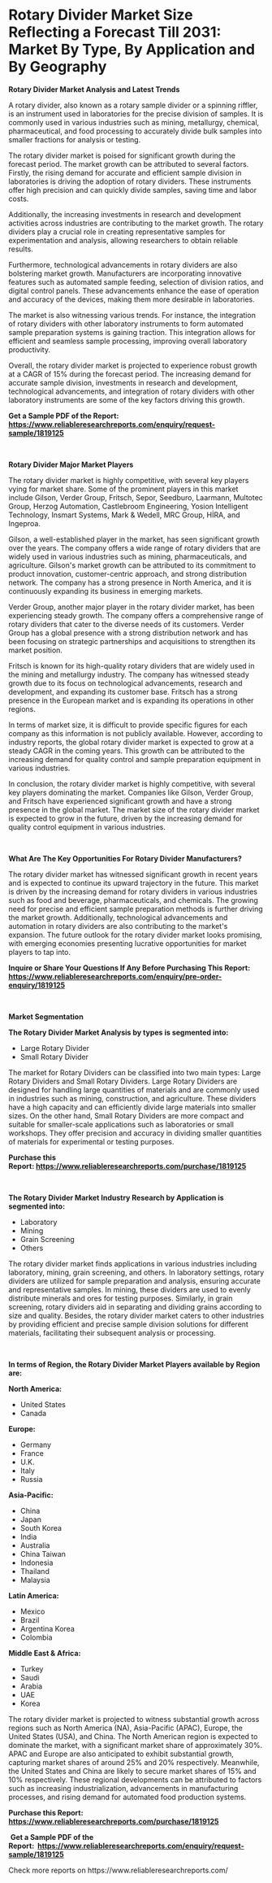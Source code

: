 <p><h1>Rotary Divider Market Size Reflecting a Forecast Till 2031: Market By Type, By Application and By Geography</h1></p><p><strong>Rotary Divider Market Analysis and Latest Trends</strong></p>
<p><p>A rotary divider, also known as a rotary sample divider or a spinning riffler, is an instrument used in laboratories for the precise division of samples. It is commonly used in various industries such as mining, metallurgy, chemical, pharmaceutical, and food processing to accurately divide bulk samples into smaller fractions for analysis or testing.</p><p>The rotary divider market is poised for significant growth during the forecast period. The market growth can be attributed to several factors. Firstly, the rising demand for accurate and efficient sample division in laboratories is driving the adoption of rotary dividers. These instruments offer high precision and can quickly divide samples, saving time and labor costs.</p><p>Additionally, the increasing investments in research and development activities across industries are contributing to the market growth. The rotary dividers play a crucial role in creating representative samples for experimentation and analysis, allowing researchers to obtain reliable results.</p><p>Furthermore, technological advancements in rotary dividers are also bolstering market growth. Manufacturers are incorporating innovative features such as automated sample feeding, selection of division ratios, and digital control panels. These advancements enhance the ease of operation and accuracy of the devices, making them more desirable in laboratories.</p><p>The market is also witnessing various trends. For instance, the integration of rotary dividers with other laboratory instruments to form automated sample preparation systems is gaining traction. This integration allows for efficient and seamless sample processing, improving overall laboratory productivity.</p><p>Overall, the rotary divider market is projected to experience robust growth at a CAGR of 15% during the forecast period. The increasing demand for accurate sample division, investments in research and development, technological advancements, and integration of rotary dividers with other laboratory instruments are some of the key factors driving this growth.</p></p>
<p><strong>Get a Sample PDF of the Report:&nbsp; <a href="https://www.reliableresearchreports.com/enquiry/request-sample/1819125">https://www.reliableresearchreports.com/enquiry/request-sample/1819125</a></strong></p>
<p>&nbsp;</p>
<p><strong>Rotary Divider Major Market Players</strong></p>
<p><p>The rotary divider market is highly competitive, with several key players vying for market share. Some of the prominent players in this market include Gilson, Verder Group, Fritsch, Sepor, Seedburo, Laarmann, Multotec Group, Herzog Automation, Castlebroom Engineering, Yosion Intelligent Technology, Insmart Systems, Mark & Wedell, MRC Group, HİRA, and Ingeproa.</p><p>Gilson, a well-established player in the market, has seen significant growth over the years. The company offers a wide range of rotary dividers that are widely used in various industries such as mining, pharmaceuticals, and agriculture. Gilson's market growth can be attributed to its commitment to product innovation, customer-centric approach, and strong distribution network. The company has a strong presence in North America, and it is continuously expanding its business in emerging markets.</p><p>Verder Group, another major player in the rotary divider market, has been experiencing steady growth. The company offers a comprehensive range of rotary dividers that cater to the diverse needs of its customers. Verder Group has a global presence with a strong distribution network and has been focusing on strategic partnerships and acquisitions to strengthen its market position.</p><p>Fritsch is known for its high-quality rotary dividers that are widely used in the mining and metallurgy industry. The company has witnessed steady growth due to its focus on technological advancements, research and development, and expanding its customer base. Fritsch has a strong presence in the European market and is expanding its operations in other regions.</p><p>In terms of market size, it is difficult to provide specific figures for each company as this information is not publicly available. However, according to industry reports, the global rotary divider market is expected to grow at a steady CAGR in the coming years. This growth can be attributed to the increasing demand for quality control and sample preparation equipment in various industries.</p><p>In conclusion, the rotary divider market is highly competitive, with several key players dominating the market. Companies like Gilson, Verder Group, and Fritsch have experienced significant growth and have a strong presence in the global market. The market size of the rotary divider market is expected to grow in the future, driven by the increasing demand for quality control equipment in various industries.</p></p>
<p>&nbsp;</p>
<p><strong>What Are The Key Opportunities For Rotary Divider Manufacturers?</strong></p>
<p><p>The rotary divider market has witnessed significant growth in recent years and is expected to continue its upward trajectory in the future. This market is driven by the increasing demand for rotary dividers in various industries such as food and beverage, pharmaceuticals, and chemicals. The growing need for precise and efficient sample preparation methods is further driving the market growth. Additionally, technological advancements and automation in rotary dividers are also contributing to the market's expansion. The future outlook for the rotary divider market looks promising, with emerging economies presenting lucrative opportunities for market players to tap into.</p></p>
<p><strong>Inquire or Share Your Questions If Any Before Purchasing This Report: <a href="https://www.reliableresearchreports.com/enquiry/pre-order-enquiry/1819125">https://www.reliableresearchreports.com/enquiry/pre-order-enquiry/1819125</a></strong></p>
<p>&nbsp;</p>
<p><strong>Market Segmentation</strong></p>
<p><strong>The Rotary Divider Market Analysis by types is segmented into:</strong></p>
<p><ul><li>Large Rotary Divider</li><li>Small Rotary Divider</li></ul></p>
<p><p>The market for Rotary Dividers can be classified into two main types: Large Rotary Dividers and Small Rotary Dividers. Large Rotary Dividers are designed for handling large quantities of materials and are commonly used in industries such as mining, construction, and agriculture. These dividers have a high capacity and can efficiently divide large materials into smaller sizes. On the other hand, Small Rotary Dividers are more compact and suitable for smaller-scale applications such as laboratories or small workshops. They offer precision and accuracy in dividing smaller quantities of materials for experimental or testing purposes.</p></p>
<p><strong>Purchase this Report:&nbsp;<a href="https://www.reliableresearchreports.com/purchase/1819125">https://www.reliableresearchreports.com/purchase/1819125</a></strong></p>
<p>&nbsp;</p>
<p><strong>The Rotary Divider Market Industry Research by Application is segmented into:</strong></p>
<p><ul><li>Laboratory</li><li>Mining</li><li>Grain Screening</li><li>Others</li></ul></p>
<p><p>The rotary divider market finds applications in various industries including laboratory, mining, grain screening, and others. In laboratory settings, rotary dividers are utilized for sample preparation and analysis, ensuring accurate and representative samples. In mining, these dividers are used to evenly distribute minerals and ores for testing purposes. Similarly, in grain screening, rotary dividers aid in separating and dividing grains according to size and quality. Besides, the rotary divider market caters to other industries by providing efficient and precise sample division solutions for different materials, facilitating their subsequent analysis or processing.</p></p>
<p>&nbsp;</p>
<p><strong>In terms of Region, the Rotary Divider Market Players available by Region are:</strong></p>
<p>
    <p> <strong> North America: </strong>
        <ul>
            <li>United States</li>
            <li>Canada</li>
        </ul>
        </p> 
    <p> <strong> Europe: </strong>
        <ul>
            <li>Germany</li>
            <li>France</li>
            <li>U.K.</li>
            <li>Italy</li>
            <li>Russia</li>
        </ul>
        </p> 
    <p> <strong> Asia-Pacific: </strong>
        <ul>
            <li>China</li>
            <li>Japan</li>
            <li>South Korea</li>
            <li>India</li>
            <li>Australia</li>
            <li>China Taiwan</li>
            <li>Indonesia</li>
            <li>Thailand</li>
            <li>Malaysia</li>
        </ul>
        </p> 
    <p> <strong> Latin America: </strong>
        <ul>
            <li>Mexico</li>
            <li>Brazil</li>
            <li>Argentina Korea</li>
            <li>Colombia</li>
        </ul>
        </p> 
    <p> <strong> Middle East & Africa: </strong>
        <ul>
            <li>Turkey</li>
            <li>Saudi</li>
            <li>Arabia</li>
            <li>UAE</li>
            <li>Korea</li>
        </ul>
    </p>
    </p>
<p><p>The rotary divider market is projected to witness substantial growth across regions such as North America (NA), Asia-Pacific (APAC), Europe, the United States (USA), and China. The North American region is expected to dominate the market, with a significant market share of approximately 30%. APAC and Europe are also anticipated to exhibit substantial growth, capturing market shares of around 25% and 20% respectively. Meanwhile, the United States and China are likely to secure market shares of 15% and 10% respectively. These regional developments can be attributed to factors such as increasing industrialization, advancements in manufacturing processes, and rising demand for automated food production systems.</p></p>
<p><strong>Purchase this Report: <a href="https://www.reliableresearchreports.com/purchase/1819125">https://www.reliableresearchreports.com/purchase/1819125</a></strong></p>
<p>&nbsp;<strong>Get a Sample PDF of the Report:&nbsp;&nbsp;<a href="https://www.reliableresearchreports.com/enquiry/request-sample/1819125">https://www.reliableresearchreports.com/enquiry/request-sample/1819125</a></strong></p>
<p><strong></strong></p>
<p>Check more reports on https://www.reliableresearchreports.com/</p>